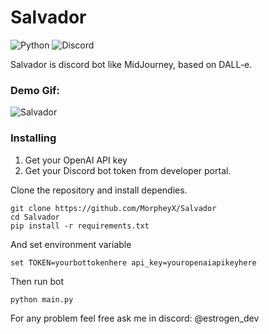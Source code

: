 # Salvador

![Python](https://img.shields.io/badge/python-3670A0?style=for-the-badge&logo=python&logoColor=ffdd54) ![Discord](https://img.shields.io/badge/Discord-%235865F2.svg?style=for-the-badge&logo=discord&logoColor=white)

Salvador is discord bot like MidJourney, based on DALL-e.


### Demo Gif:

![Salvador](https://media3.giphy.com/media/v1.Y2lkPTc5MGI3NjExYjQ2bTgyMWw4OTBzbWRzanRsMXg0ZGd2czdqaDRudDdkY3gyM2JhMSZlcD12MV9pbnRlcm5hbF9naWZfYnlfaWQmY3Q9Zw/FedjiHoRqsVj0BHgie/giphy.gif)

### Installing
1. Get your OpenAI API key
2. Get your Discord bot token from developer portal.

Clone the repository and install dependies.
```
git clone https://github.com/MorpheyX/Salvador
cd Salvador
pip install -r requirements.txt
```

And set environment variable
```
set TOKEN=yourbottokenhere api_key=youropenaiapikeyhere
```
Then run bot

```
python main.py
```

For any problem feel free ask me in discord: @estrogen_dev


